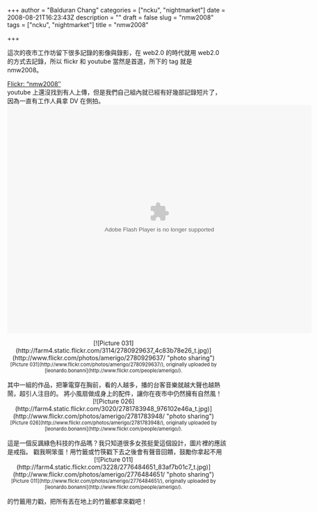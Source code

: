+++
author = "Balduran Chang"
categories = ["ncku", "nightmarket"]
date = 2008-08-21T16:23:43Z
description = ""
draft = false
slug = "nmw2008"
tags = ["ncku", "nightmarket"]
title = "nmw2008"

+++


這次的夜市工作坊留下很多記錄的影像與錄影，在 web2.0 的時代就用 web2.0 的方式去記錄，所以 flickr 和 youtube 當然是首選，所下的 tag 就是 nmw2008。

[Flickr: “nmw2008″](http://www.flickr.com/photos/tags/nmw2008/)  
 youtube 上還沒找到有人上傳，但是我們自己組內就已經有好幾部記錄短片了，因為一直有工作人員拿 DV 在側拍。  
<object classid="clsid:D27CDB6E-AE6D-11cf-96B8-444553540000" data="http://www.flickr.com/apps/slideshow/show.swf?v=58979" height="525" type="application/x-shockwave-flash" width="700"><param name="flashvars" value="&offsite=true&intl_lang=en-us&page_show_url=%2Fphotos%2Ftags%2Fnmw2008%2Fshow%2F&page_show_back_url=%2Fphotos%2Ftags%2Fnmw2008%2F&tags=nmw2008&jump_to=&start_index="></param><param name="movie" value="http://www.flickr.com/apps/slideshow/show.swf?v=58979"></param><param name="bgcolor" value="#000000"></param><param name="allowFullScreen" value="true"></param><embed allowfullscreen="true" bgcolor="#000000" flashvars="&offsite=true&intl_lang=en-us&page_show_url=%2Fphotos%2Ftags%2Fnmw2008%2Fshow%2F&page_show_back_url=%2Fphotos%2Ftags%2Fnmw2008%2F&tags=nmw2008&jump_to=&start_index=" height="525" src="http://www.flickr.com/apps/slideshow/show.swf?v=58979" type="application/x-shockwave-flash" width="700"></embed></object>

<div style="float: left; text-align: center; margin-right: 15px; margin-bottom: 15px;">[![Picture 031](http://farm4.static.flickr.com/3114/2780929637_4c83b78e26_t.jpg)](http://www.flickr.com/photos/amerigo/2780929637/ "photo sharing")  
<span style="font-size: 0.8em; margin-top: 0px;">[Picture 031](http://www.flickr.com/photos/amerigo/2780929637/),  
 originally uploaded by [leonardo.bonanni](http://www.flickr.com/people/amerigo/).</span></div>其中一組的作品，把筆電穿在胸前，看的人越多，播的台客音樂就越大聲也越熱鬧，超引人注目的。

<div style="float: left; text-align: center; margin-right: 15px; margin-bottom: 15px;">[![Picture 026](http://farm4.static.flickr.com/3020/2781783948_976102e46a_t.jpg)](http://www.flickr.com/photos/amerigo/2781783948/ "photo sharing")  
<span style="font-size: 0.8em; margin-top: 0px;">[Picture 026](http://www.flickr.com/photos/amerigo/2781783948/),  
 originally uploaded by [leonardo.bonanni](http://www.flickr.com/people/amerigo/).</span></div>將小風扇做成身上的配件，讓你在夜市中仍然擁有自然風！這是一個反諷綠色科技的作品嗎？我只知道很多女孩挺愛這個設計，圖片裡的應該是戒指。

<div style="float: left; text-align: center; margin-right: 15px; margin-bottom: 15px;">[![Picture 011](http://farm4.static.flickr.com/3228/2776484651_83af7b01c7_t.jpg)](http://www.flickr.com/photos/amerigo/2776484651/ "photo sharing")  
<span style="font-size: 0.8em; margin-top: 0px;">[Picture 011](http://www.flickr.com/photos/amerigo/2776484651/),  
 originally uploaded by [leonardo.bonanni](http://www.flickr.com/people/amerigo/).</span></div>戳我啊笨蛋！用竹籤或竹筷戳下去之後會有聲音回饋，鼓勵你拿起不用的竹籤用力戳，把所有丟在地上的竹籤都拿來戳吧！

